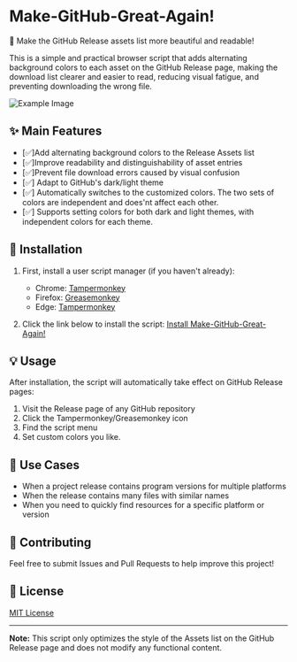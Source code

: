 # Make-GitHub-Great-Again!

🎨 Make the GitHub Release assets list more beautiful and readable!

This is a simple and practical browser script that adds alternating background colors to each asset on the GitHub Release page, making the download list clearer and easier to read, reducing visual fatigue, and preventing downloading the wrong file.

![Example Image](https://greasyfork.org/rails/active_storage/blobs/redirect/eyJfcmFpbHMiOnsiZGF0YSI6MTgwOTA1LCJwdXIiOiJibG9iX2lkIn19--9a092f076ab9e141a88a4c0ec21746599ddae538/Honeycam%202025-06-21%2017-04-44.gif)

## ✨ Main Features

- [✅]Add alternating background colors to the Release Assets list
- [✅]Improve readability and distinguishability of asset entries
- [✅]Prevent file download errors caused by visual confusion
- [✅] Adapt to GitHub's dark/light theme
- [✅] Automatically switches to the customized colors. The two sets of colors are independent and does'nt affect each other.
- [✅] Supports setting colors for both dark and light themes, with independent colors for each theme.

## 🚀 Installation

1. First, install a user script manager (if you haven't already):
   - Chrome: [Tampermonkey](https://chrome.google.com/webstore/detail/tampermonkey/dhdgffkkebhmkfjojejmpbldmpobfkfo)
   - Firefox: [Greasemonkey](https://addons.mozilla.org/en-US/firefox/addon/greasemonkey/)
   - Edge: [Tampermonkey](https://microsoftedge.microsoft.com/addons/detail/tampermonkey/iikmkjmpaadaobahmlepeloendndfphd)

2. Click the link below to install the script:
   [Install Make-GitHub-Great-Again!](https://update.greasyfork.org/scripts/537852/Make-GitHub-Great-Again%21.user.js)

## 💡 Usage

After installation, the script will automatically take effect on GitHub Release pages:
1. Visit the Release page of any GitHub repository
2. Click the Tampermonkey/Greasemonkey icon
3. Find the script menu
4. Set custom colors you like.

## 🎯 Use Cases

- When a project release contains program versions for multiple platforms
- When the release contains many files with similar names
- When you need to quickly find resources for a specific platform or version

## 🤝 Contributing

Feel free to submit Issues and Pull Requests to help improve this project!

## 📝 License

[MIT License](LICENSE)

---

**Note:** This script only optimizes the style of the Assets list on the GitHub Release page and does not modify any functional content. 
